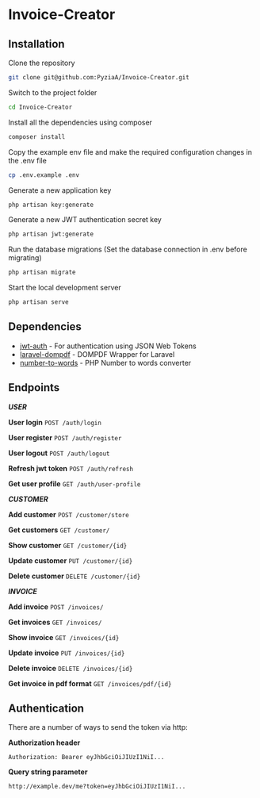 
# Invoice-Creator 


## Installation

Clone the repository
```bash
git clone git@github.com:PyziaA/Invoice-Creator.git
```
Switch to the project folder
```bash
cd Invoice-Creator
```
Install all the dependencies using composer
```bash
composer install
```   
Copy the example env file and make the required configuration changes in the .env file
```bash
cp .env.example .env
```  
Generate a new application key
```bash
php artisan key:generate
```  
Generate a new JWT authentication secret key
```bash
php artisan jwt:generate
```  
Run the database migrations (Set the database connection in .env before migrating)
```bash
php artisan migrate
```
Start the local development server
```bash
php artisan serve
```
## Dependencies
- [jwt-auth](https://github.com/tymondesigns/jwt-auth) - For authentication using JSON Web Tokens
- [laravel-dompdf](https://github.com/barryvdh/laravel-dompdf) - DOMPDF Wrapper for Laravel
- [number-to-words](https://github.com/kwn/number-to-words) - PHP Number to words converter
## Endpoints
***USER***

**User login** ```POST /auth/login```

**User register** ```POST /auth/register```

**User logout** ```POST /auth/logout```

**Refresh jwt token** ```POST /auth/refresh```

**Get user profile** ```GET /auth/user-profile```

***CUSTOMER***

**Add customer** ```POST /customer/store```

**Get customers** ```GET /customer/```

**Show customer** ```GET /customer/{id}```

**Update customer** ```PUT /customer/{id}```

**Delete customer** ```DELETE /customer/{id}```

***INVOICE***

**Add invoice** ```POST /invoices/```

**Get invoices** ```GET /invoices/```

**Show invoice** ```GET /invoices/{id}```

**Update invoice** ```PUT /invoices/{id}```

**Delete invoice** ```DELETE /invoices/{id}```

**Get invoice in pdf format** ```GET /invoices/pdf/{id}```

## Authentication
There are a number of ways to send the token via http:

**Authorization header**

```Authorization: Bearer eyJhbGciOiJIUzI1NiI...```

**Query string parameter**


```http://example.dev/me?token=eyJhbGciOiJIUzI1NiI...```
